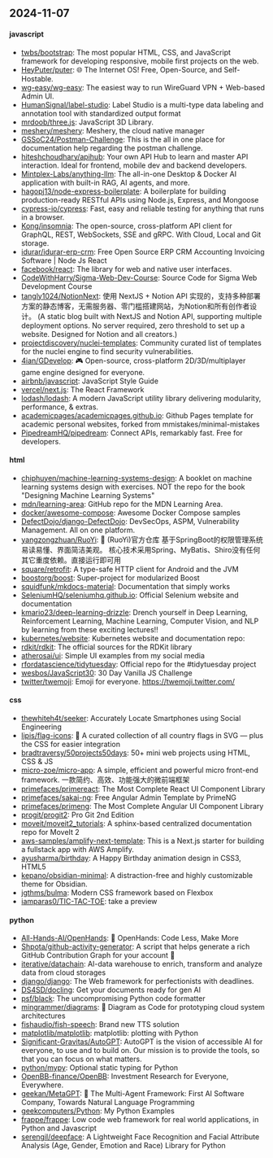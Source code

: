 ## 2024-11-07

#### javascript
* [twbs/bootstrap](https://github.com/twbs/bootstrap): The most popular HTML, CSS, and JavaScript framework for developing responsive, mobile first projects on the web.
* [HeyPuter/puter](https://github.com/HeyPuter/puter): 🌐 The Internet OS! Free, Open-Source, and Self-Hostable.
* [wg-easy/wg-easy](https://github.com/wg-easy/wg-easy): The easiest way to run WireGuard VPN + Web-based Admin UI.
* [HumanSignal/label-studio](https://github.com/HumanSignal/label-studio): Label Studio is a multi-type data labeling and annotation tool with standardized output format
* [mrdoob/three.js](https://github.com/mrdoob/three.js): JavaScript 3D Library.
* [meshery/meshery](https://github.com/meshery/meshery): Meshery, the cloud native manager
* [GSSoC24/Postman-Challenge](https://github.com/GSSoC24/Postman-Challenge): This is the all in one place for documentation help regarding the postman challenge.
* [hiteshchoudhary/apihub](https://github.com/hiteshchoudhary/apihub): Your own API Hub to learn and master API interaction. Ideal for frontend, mobile dev and backend developers.
* [Mintplex-Labs/anything-llm](https://github.com/Mintplex-Labs/anything-llm): The all-in-one Desktop & Docker AI application with built-in RAG, AI agents, and more.
* [hagopj13/node-express-boilerplate](https://github.com/hagopj13/node-express-boilerplate): A boilerplate for building production-ready RESTful APIs using Node.js, Express, and Mongoose
* [cypress-io/cypress](https://github.com/cypress-io/cypress): Fast, easy and reliable testing for anything that runs in a browser.
* [Kong/insomnia](https://github.com/Kong/insomnia): The open-source, cross-platform API client for GraphQL, REST, WebSockets, SSE and gRPC. With Cloud, Local and Git storage.
* [idurar/idurar-erp-crm](https://github.com/idurar/idurar-erp-crm): Free Open Source ERP CRM Accounting Invoicing Software | Node Js React
* [facebook/react](https://github.com/facebook/react): The library for web and native user interfaces.
* [CodeWithHarry/Sigma-Web-Dev-Course](https://github.com/CodeWithHarry/Sigma-Web-Dev-Course): Source Code for Sigma Web Development Course
* [tangly1024/NotionNext](https://github.com/tangly1024/NotionNext): 使用 NextJS + Notion API 实现的，支持多种部署方案的静态博客，无需服务器、零门槛搭建网站，为Notion和所有创作者设计。 (A static blog built with NextJS and Notion API, supporting multiple deployment options. No server required, zero threshold to set up a website. Designed for Notion and all creators.)
* [projectdiscovery/nuclei-templates](https://github.com/projectdiscovery/nuclei-templates): Community curated list of templates for the nuclei engine to find security vulnerabilities.
* [4ian/GDevelop](https://github.com/4ian/GDevelop): 🎮 Open-source, cross-platform 2D/3D/multiplayer game engine designed for everyone.
* [airbnb/javascript](https://github.com/airbnb/javascript): JavaScript Style Guide
* [vercel/next.js](https://github.com/vercel/next.js): The React Framework
* [lodash/lodash](https://github.com/lodash/lodash): A modern JavaScript utility library delivering modularity, performance, & extras.
* [academicpages/academicpages.github.io](https://github.com/academicpages/academicpages.github.io): Github Pages template for academic personal websites, forked from mmistakes/minimal-mistakes
* [PipedreamHQ/pipedream](https://github.com/PipedreamHQ/pipedream): Connect APIs, remarkably fast. Free for developers.

#### html
* [chiphuyen/machine-learning-systems-design](https://github.com/chiphuyen/machine-learning-systems-design): A booklet on machine learning systems design with exercises. NOT the repo for the book "Designing Machine Learning Systems"
* [mdn/learning-area](https://github.com/mdn/learning-area): GitHub repo for the MDN Learning Area.
* [docker/awesome-compose](https://github.com/docker/awesome-compose): Awesome Docker Compose samples
* [DefectDojo/django-DefectDojo](https://github.com/DefectDojo/django-DefectDojo): DevSecOps, ASPM, Vulnerability Management. All on one platform.
* [yangzongzhuan/RuoYi](https://github.com/yangzongzhuan/RuoYi): 🎉 (RuoYi)官方仓库 基于SpringBoot的权限管理系统 易读易懂、界面简洁美观。 核心技术采用Spring、MyBatis、Shiro没有任何其它重度依赖。直接运行即可用
* [square/retrofit](https://github.com/square/retrofit): A type-safe HTTP client for Android and the JVM
* [boostorg/boost](https://github.com/boostorg/boost): Super-project for modularized Boost
* [squidfunk/mkdocs-material](https://github.com/squidfunk/mkdocs-material): Documentation that simply works
* [SeleniumHQ/seleniumhq.github.io](https://github.com/SeleniumHQ/seleniumhq.github.io): Official Selenium website and documentation
* [kmario23/deep-learning-drizzle](https://github.com/kmario23/deep-learning-drizzle): Drench yourself in Deep Learning, Reinforcement Learning, Machine Learning, Computer Vision, and NLP by learning from these exciting lectures!!
* [kubernetes/website](https://github.com/kubernetes/website): Kubernetes website and documentation repo:
* [rdkit/rdkit](https://github.com/rdkit/rdkit): The official sources for the RDKit library
* [atherosai/ui](https://github.com/atherosai/ui): Simple UI examples from my social media
* [rfordatascience/tidytuesday](https://github.com/rfordatascience/tidytuesday): Official repo for the #tidytuesday project
* [wesbos/JavaScript30](https://github.com/wesbos/JavaScript30): 30 Day Vanilla JS Challenge
* [twitter/twemoji](https://github.com/twitter/twemoji): Emoji for everyone. https://twemoji.twitter.com/

#### css
* [thewhiteh4t/seeker](https://github.com/thewhiteh4t/seeker): Accurately Locate Smartphones using Social Engineering
* [lipis/flag-icons](https://github.com/lipis/flag-icons): 🎏 A curated collection of all country flags in SVG — plus the CSS for easier integration
* [bradtraversy/50projects50days](https://github.com/bradtraversy/50projects50days): 50+ mini web projects using HTML, CSS & JS
* [micro-zoe/micro-app](https://github.com/micro-zoe/micro-app): A simple, efficient and powerful micro front-end framework. 一款简约、高效、功能强大的微前端框架
* [primefaces/primereact](https://github.com/primefaces/primereact): The Most Complete React UI Component Library
* [primefaces/sakai-ng](https://github.com/primefaces/sakai-ng): Free Angular Admin Template by PrimeNG
* [primefaces/primeng](https://github.com/primefaces/primeng): The Most Complete Angular UI Component Library
* [progit/progit2](https://github.com/progit/progit2): Pro Git 2nd Edition
* [moveit/moveit2_tutorials](https://github.com/moveit/moveit2_tutorials): A sphinx-based centralized documentation repo for MoveIt 2
* [aws-samples/amplify-next-template](https://github.com/aws-samples/amplify-next-template): This is a Next.js starter for building a fullstack app with AWS Amplify.
* [ayusharma/birthday](https://github.com/ayusharma/birthday): A Happy Birthday animation design in CSS3, HTML5
* [kepano/obsidian-minimal](https://github.com/kepano/obsidian-minimal): A distraction-free and highly customizable theme for Obsidian.
* [jgthms/bulma](https://github.com/jgthms/bulma): Modern CSS framework based on Flexbox
* [iamparas0/TIC-TAC-TOE](https://github.com/iamparas0/TIC-TAC-TOE): take a preview

#### python
* [All-Hands-AI/OpenHands](https://github.com/All-Hands-AI/OpenHands): 🙌 OpenHands: Code Less, Make More
* [Shpota/github-activity-generator](https://github.com/Shpota/github-activity-generator): A script that helps generate a rich GitHub Contribution Graph for your account 🤖
* [iterative/datachain](https://github.com/iterative/datachain): AI-data warehouse to enrich, transform and analyze data from cloud storages
* [django/django](https://github.com/django/django): The Web framework for perfectionists with deadlines.
* [DS4SD/docling](https://github.com/DS4SD/docling): Get your documents ready for gen AI
* [psf/black](https://github.com/psf/black): The uncompromising Python code formatter
* [mingrammer/diagrams](https://github.com/mingrammer/diagrams): 🎨 Diagram as Code for prototyping cloud system architectures
* [fishaudio/fish-speech](https://github.com/fishaudio/fish-speech): Brand new TTS solution
* [matplotlib/matplotlib](https://github.com/matplotlib/matplotlib): matplotlib: plotting with Python
* [Significant-Gravitas/AutoGPT](https://github.com/Significant-Gravitas/AutoGPT): AutoGPT is the vision of accessible AI for everyone, to use and to build on. Our mission is to provide the tools, so that you can focus on what matters.
* [python/mypy](https://github.com/python/mypy): Optional static typing for Python
* [OpenBB-finance/OpenBB](https://github.com/OpenBB-finance/OpenBB): Investment Research for Everyone, Everywhere.
* [geekan/MetaGPT](https://github.com/geekan/MetaGPT): 🌟 The Multi-Agent Framework: First AI Software Company, Towards Natural Language Programming
* [geekcomputers/Python](https://github.com/geekcomputers/Python): My Python Examples
* [frappe/frappe](https://github.com/frappe/frappe): Low code web framework for real world applications, in Python and Javascript
* [serengil/deepface](https://github.com/serengil/deepface): A Lightweight Face Recognition and Facial Attribute Analysis (Age, Gender, Emotion and Race) Library for Python

